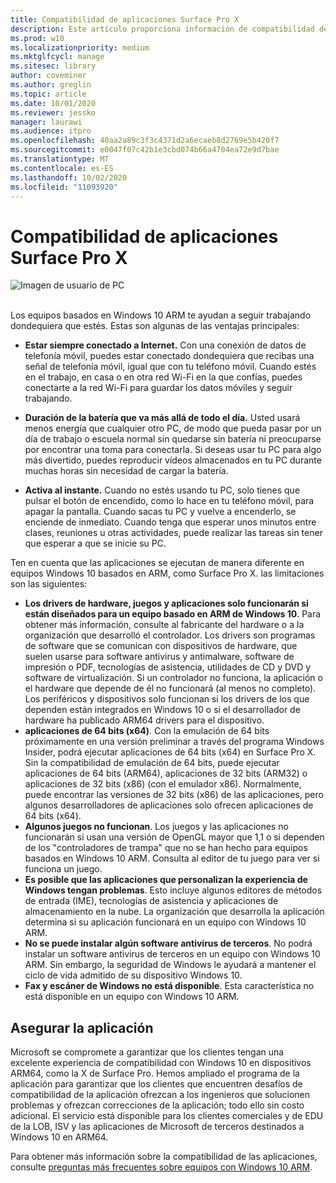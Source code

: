 ```yaml
---
title: Compatibilidad de aplicaciones Surface Pro X
description: Este artículo proporciona información de compatibilidad de la aplicación de presentación para PC Surface Pro X ARM.
ms.prod: w10
ms.localizationpriority: medium
ms.mktglfcycl: manage
ms.sitesec: library
author: coveminer
ms.author: greglin
ms.topic: article
ms.date: 10/01/2020
ms.reviewer: jessko
manager: laurawi
ms.audience: itpro
ms.openlocfilehash: 40aa2a89c3f3c4371d2a6ecaeb8d2769e5b420f7
ms.sourcegitcommit: e0047f07c42b1e3cbd074b66a4704ea72e9d7bae
ms.translationtype: MT
ms.contentlocale: es-ES
ms.lasthandoff: 10/02/2020
ms.locfileid: "11093920"
---
```

# Compatibilidad de aplicaciones Surface Pro X



 ![Imagen de usuario de PC](images/4527790_en_4.png)<br><br>



Los equipos basados en Windows 10 ARM te ayudan a seguir trabajando dondequiera que estés. Estas son algunas de las ventajas principales:

- **Estar siempre conectado a Internet.** Con una conexión de datos de telefonía móvil, puedes estar conectado dondequiera que recibas una señal de telefonía móvil, igual que con tu teléfono móvil. Cuando estés en el trabajo, en casa o en otra red Wi-Fi en la que confías, puedes conectarte a la red Wi-Fi para guardar los datos móviles y seguir trabajando.

- **Duración de la batería que va más allá de todo el día.**  Usted usará menos energía que cualquier otro PC, de modo que pueda pasar por un día de trabajo o escuela normal sin quedarse sin batería ni preocuparse por encontrar una toma para conectarla. Si deseas usar tu PC para algo más divertido, puedes reproducir vídeos almacenados en tu PC durante muchas horas sin necesidad de cargar la batería.

- **Activa al instante.** Cuando no estés usando tu PC, solo tienes que pulsar el botón de encendido, como lo hace en tu teléfono móvil, para apagar la pantalla. Cuando sacas tu PC y vuelve a encenderlo, se enciende de inmediato. Cuando tenga que esperar unos minutos entre clases, reuniones u otras actividades, puede realizar las tareas sin tener que esperar a que se inicie su PC.

Ten en cuenta que las aplicaciones se ejecutan de manera diferente en equipos Windows 10 basados en ARM, como Surface Pro X. las limitaciones son las siguientes:

- **Los drivers de hardware, juegos y aplicaciones solo funcionarán si están diseñados para un equipo basado en ARM de Windows 10**. Para obtener más información, consulte al fabricante del hardware o a la organización que desarrolló el controlador. Los drivers son programas de software que se comunican con dispositivos de hardware, que suelen usarse para software antivirus y antimalware, software de impresión o PDF, tecnologías de asistencia, utilidades de CD y DVD y software de virtualización. Si un controlador no funciona, la aplicación o el hardware que depende de él no funcionará (al menos no completo). Los periféricos y dispositivos solo funcionan si los drivers de los que dependen están integrados en Windows 10 o si el desarrollador de hardware ha publicado ARM64 drivers para el dispositivo.
- **aplicaciones de 64 bits (x64)**. Con la emulación de 64 bits próximamente en una versión preliminar a través del programa Windows Insider, podrá ejecutar aplicaciones de 64 bits (x64) en Surface Pro X. Sin la compatibilidad de emulación de 64 bits, puede ejecutar aplicaciones de 64 bits (ARM64), aplicaciones de 32 bits (ARM32) o aplicaciones de 32 bits (x86) (con el emulador x86). Normalmente, puede encontrar las versiones de 32 bits (x86) de las aplicaciones, pero algunos desarrolladores de aplicaciones solo ofrecen aplicaciones de 64 bits (x64).
- **Algunos juegos no funcionan**. Los juegos y las aplicaciones no funcionarán si usan una versión de OpenGL mayor que 1,1 o si dependen de los "controladores de trampa" que no se han hecho para equipos basados en Windows 10 ARM. Consulta al editor de tu juego para ver si funciona un juego.
- **Es posible que las aplicaciones que personalizan la experiencia de Windows tengan problemas**. Esto incluye algunos editores de métodos de entrada (IME), tecnologías de asistencia y aplicaciones de almacenamiento en la nube. La organización que desarrolla la aplicación determina si su aplicación funcionará en un equipo con Windows 10 ARM.
- **No se puede instalar algún software antivirus de terceros**. No podrá instalar un software antivirus de terceros en un equipo con Windows 10 ARM. Sin embargo, la seguridad de Windows le ayudará a mantener el ciclo de vida admitido de su dispositivo Windows 10.
- **Fax y escáner de Windows no está disponible**. Esta característica no está disponible en un equipo con Windows 10 ARM.

##  <a name="app-assure"></a>Asegurar la aplicación

Microsoft se compromete a garantizar que los clientes tengan una excelente experiencia de compatibilidad con Windows 10 en dispositivos ARM64, como la X de Surface Pro. Hemos ampliado el programa de la aplicación para garantizar que los clientes que encuentren desafíos de compatibilidad de la aplicación ofrezcan a los ingenieros que solucionen problemas y ofrezcan correcciones de la aplicación; todo ello sin costo adicional. El servicio está disponible para los clientes comerciales y de EDU de la LOB, ISV y las aplicaciones de Microsoft de terceros destinados a Windows 10 en ARM64. 

Para obtener más información sobre la compatibilidad de las aplicaciones, consulte [preguntas más frecuentes sobre equipos con Windows 10 ARM](https://support.microsoft.com/en-us/help/4521606).
